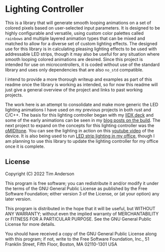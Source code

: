 # Lighting Controller

This is a library that will generate smooth looping animations on a set of colored pixels based on user-selected input parameters. It is designed to be highly configurable and versatile, using custom color palettes called `rainbows` and multiple layered animation types that can be mixed and matched to allow for a diverse set of custom lighting effects. The designed use for this library is in calculating pleasing lighting effects to be used with addressable LED strips, though it may also be useful for any situation where smooth looping colored animations are desired. Since this project is intended for use on microcontrollers, it is coded without use of the standard library and uses only dependencies that are also `no_std` compatible.


I intend to provide a more thorough writeup and examples as part of this readme once the library is working as intended, so for now this readme will just give a general overview of the project and links to past working projects.

The work here is an attempt to consolidate and make more generic the LED lighting animations I have used on my previous projects in both rust and C/C++. The basis for this lighting controller began with my [IIDX deck](https://github.com/kiyoshigawa/IIDX_Deck) and some of the early animations can be seen in my [blog posts on the build](https://twa.ninja/blog/iidx_deck_-_build_log_-_part_4). The next project to expand on the concepts for this lighting controller was the [oMIDItone](https://github.com/kiyoshigawa/oMIDItone_Controller_V2). You can see the lighting in action on this [youtube video](https://www.youtube.com/watch?v=nIBvpmfh668) of the device. It is also being used to run [LED strip lighting in my office](https://github.com/kiyoshigawa/bl602-ws2811), though I am planning to use this library to update the lighting controller for my office once it is complete.


## License

Copyright (C) 2022 Tim Anderson

This program is free software; you can redistribute it and/or modify
it under the terms of the GNU General Public License as published by
the Free Software Foundation; either version 3 of the License, or
(at your option) any later version.

This program is distributed in the hope that it will be useful,
but WITHOUT ANY WARRANTY; without even the implied warranty of
MERCHANTABILITY or FITNESS FOR A PARTICULAR PURPOSE.  See the
GNU General Public License for more details.

You should have received a copy of the GNU General Public License
along with this program; if not, write to the Free Software Foundation,
Inc., 51 Franklin Street, Fifth Floor, Boston, MA 02110-1301  USA
